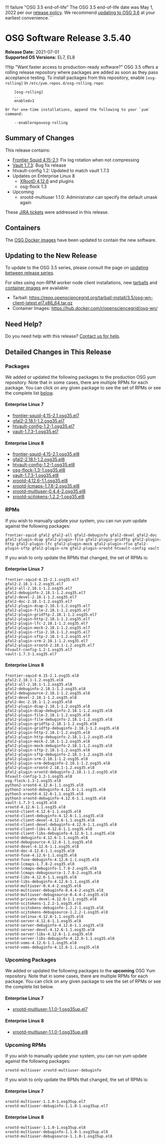 !!! failure "OSG 3.5 end-of-life"
    The OSG 3.5 end-of-life date was May 1, 2022 per our
    [release policy](https://opensciencegrid.org/technology/policy/release-series/).
    We recommend
    [updating to OSG 3.6](https://opensciencegrid.org/docs/release/updating-to-osg-36/)
    at your earliest convenience.```

OSG Software Release 3.5.40
===========================

**Release Date:** 2021-07-01  
**Supported OS Versions:** EL7, EL8

!!!tip "Want faster access to production-ready software?"
    OSG 3.5 offers a rolling release repository where packages are added as soon as they pass acceptance testing.
    To install packages from this repository, enable `[osg-rolling]` in `/etc/yum.repos.d/osg-rolling.repo`:

        [osg-rolling]
        ...
        enabled=1

    Or for one-time installations, append the following to your `yum` command:

        --enablerepo=osg-rolling

Summary of Changes
------------------

This release contains:

-   [Frontier Squid 4.15-2.1](http://frontier.cern.ch/dist/frontier-squid-releasenotes.txt): Fix log rotation when not compressing
-   [Vault 1.7.3](https://discuss.hashicorp.com/t/ann-vault-1-7-3-released/25558): Bug fix release
-   htvault-config 1.2: Updated to match vault 1.7.3
-   Updates on Enterprise Linux 8
    -   [XRootD 4.12.6](https://github.com/xrootd/xrootd/blob/v4.12.6/docs/ReleaseNotes.txt) and plugins
    -   osg-flock 1.3
-   Upcoming
    -   xrootd-multiuser 1.1.0: Administrator can specify the default umask again

These
[JIRA tickets](https://opensciencegrid.atlassian.net/issues/?jql=project%20%3D%20SOFTWARE%20AND%20fixVersion%20in%20(3.5.40%2C3.5.40-upcoming)%20ORDER%20BY%20priority%20DESC%2C%20key%20DESC)
were addressed in this release.

Containers
----------

The [OSG Docker images](https://hub.docker.com/u/opensciencegrid/) have been updated to contain the new software.

Updating to the New Release
---------------------------

To update to the OSG 3.5 series, please consult the page on
[updating between release series](../updating-to-osg-35.md).

For sites using non-RPM worker node client installations, new [tarballs](../../worker-node/install-wn-tarball.md) and
[container images](../../worker-node/using-wn-containers.md) are available:

- Tarball: <https://repo.opensciencegrid.org/tarball-install/3.5/osg-wn-client-latest.el7.x86_64.tar.gz>
- Container Images: <https://hub.docker.com/r/opensciencegrid/osg-wn/>

Need Help?
----------

Do you need help with this release? [Contact us for help](../../common/help.md).

Detailed Changes in This Release
--------------------------------

### Packages

We added or updated the following packages to the production OSG yum repository.
Note that in some cases, there are multiple RPMs for each package.
You can click on any given package to see the set of RPMs or see the complete list [below](#rpms).

#### Enterprise Linux 7

-   [frontier-squid-4.15-2.1.osg35.el7](https://koji.chtc.wisc.edu/koji/search?match=glob&type=build&terms=frontier-squid-4.15-2.1.osg35.el7)
-   [gfal2-2.18.1-1.2.osg35.el7](https://koji.chtc.wisc.edu/koji/search?match=glob&type=build&terms=gfal2-2.18.1-1.2.osg35.el7)
-   [htvault-config-1.2-1.osg35.el7](https://koji.chtc.wisc.edu/koji/search?match=glob&type=build&terms=htvault-config-1.2-1.osg35.el7)
-   [vault-1.7.3-1.osg35.el7](https://koji.chtc.wisc.edu/koji/search?match=glob&type=build&terms=vault-1.7.3-1.osg35.el7)

#### Enterprise Linux 8

-   [frontier-squid-4.15-2.1.osg35.el8](https://koji.chtc.wisc.edu/koji/search?match=glob&type=build&terms=frontier-squid-4.15-2.1.osg35.el8)
-   [gfal2-2.18.1-1.2.osg35.el8](https://koji.chtc.wisc.edu/koji/search?match=glob&type=build&terms=gfal2-2.18.1-1.2.osg35.el8)
-   [htvault-config-1.2-1.osg35.el8](https://koji.chtc.wisc.edu/koji/search?match=glob&type=build&terms=htvault-config-1.2-1.osg35.el8)
-   [osg-flock-1.3-1.osg35.el8](https://koji.chtc.wisc.edu/koji/search?match=glob&type=build&terms=osg-flock-1.3-1.osg35.el8)
-   [vault-1.7.3-1.osg35.el8](https://koji.chtc.wisc.edu/koji/search?match=glob&type=build&terms=vault-1.7.3-1.osg35.el8)
-   [xrootd-4.12.6-1.1.osg35.el8](https://koji.chtc.wisc.edu/koji/search?match=glob&type=build&terms=xrootd-4.12.6-1.1.osg35.el8)
-   [xrootd-lcmaps-1.7.8-2.osg35.el8](https://koji.chtc.wisc.edu/koji/search?match=glob&type=build&terms=xrootd-lcmaps-1.7.8-2.osg35.el8)
-   [xrootd-multiuser-0.4.4-2.osg35.el8](https://koji.chtc.wisc.edu/koji/search?match=glob&type=build&terms=xrootd-multiuser-0.4.4-2.osg35.el8)
-   [xrootd-scitokens-1.2.2-1.osg35.el8](https://koji.chtc.wisc.edu/koji/search?match=glob&type=build&terms=xrootd-scitokens-1.2.2-1.osg35.el8)

### RPMs

If you wish to manually update your system, you can run yum update against the following packages:

    frontier-squid gfal2 gfal2-all gfal2-debuginfo gfal2-devel gfal2-doc gfal2-plugin-dcap gfal2-plugin-file gfal2-plugin-gridftp gfal2-plugin-http gfal2-plugin-lfc gfal2-plugin-mock gfal2-plugin-rfio gfal2-plugin-sftp gfal2-plugin-srm gfal2-plugin-xrootd htvault-config vault 

If you wish to only update the RPMs that changed, the set of RPMs is:

#### Enterprise Linux 7

``` file
frontier-squid-4.15-2.1.osg35.el7
gfal2-2.18.1-1.2.osg35.el7
gfal2-all-2.18.1-1.2.osg35.el7
gfal2-debuginfo-2.18.1-1.2.osg35.el7
gfal2-devel-2.18.1-1.2.osg35.el7
gfal2-doc-2.18.1-1.2.osg35.el7
gfal2-plugin-dcap-2.18.1-1.2.osg35.el7
gfal2-plugin-file-2.18.1-1.2.osg35.el7
gfal2-plugin-gridftp-2.18.1-1.2.osg35.el7
gfal2-plugin-http-2.18.1-1.2.osg35.el7
gfal2-plugin-lfc-2.18.1-1.2.osg35.el7
gfal2-plugin-mock-2.18.1-1.2.osg35.el7
gfal2-plugin-rfio-2.18.1-1.2.osg35.el7
gfal2-plugin-sftp-2.18.1-1.2.osg35.el7
gfal2-plugin-srm-2.18.1-1.2.osg35.el7
gfal2-plugin-xrootd-2.18.1-1.2.osg35.el7
htvault-config-1.2-1.osg35.el7
vault-1.7.3-1.osg35.el7
```

#### Enterprise Linux 8

``` file
frontier-squid-4.15-2.1.osg35.el8
gfal2-2.18.1-1.2.osg35.el8
gfal2-all-2.18.1-1.2.osg35.el8
gfal2-debuginfo-2.18.1-1.2.osg35.el8
gfal2-debugsource-2.18.1-1.2.osg35.el8
gfal2-devel-2.18.1-1.2.osg35.el8
gfal2-doc-2.18.1-1.2.osg35.el8
gfal2-plugin-dcap-2.18.1-1.2.osg35.el8
gfal2-plugin-dcap-debuginfo-2.18.1-1.2.osg35.el8
gfal2-plugin-file-2.18.1-1.2.osg35.el8
gfal2-plugin-file-debuginfo-2.18.1-1.2.osg35.el8
gfal2-plugin-gridftp-2.18.1-1.2.osg35.el8
gfal2-plugin-gridftp-debuginfo-2.18.1-1.2.osg35.el8
gfal2-plugin-http-2.18.1-1.2.osg35.el8
gfal2-plugin-http-debuginfo-2.18.1-1.2.osg35.el8
gfal2-plugin-mock-2.18.1-1.2.osg35.el8
gfal2-plugin-mock-debuginfo-2.18.1-1.2.osg35.el8
gfal2-plugin-sftp-2.18.1-1.2.osg35.el8
gfal2-plugin-sftp-debuginfo-2.18.1-1.2.osg35.el8
gfal2-plugin-srm-2.18.1-1.2.osg35.el8
gfal2-plugin-srm-debuginfo-2.18.1-1.2.osg35.el8
gfal2-plugin-xrootd-2.18.1-1.2.osg35.el8
gfal2-plugin-xrootd-debuginfo-2.18.1-1.2.osg35.el8
htvault-config-1.2-1.osg35.el8
osg-flock-1.3-1.osg35.el8
python2-xrootd-4.12.6-1.1.osg35.el8
python2-xrootd-debuginfo-4.12.6-1.1.osg35.el8
python3-xrootd-4.12.6-1.1.osg35.el8
python3-xrootd-debuginfo-4.12.6-1.1.osg35.el8
vault-1.7.3-1.osg35.el8
xrootd-4.12.6-1.1.osg35.el8
xrootd-client-4.12.6-1.1.osg35.el8
xrootd-client-debuginfo-4.12.6-1.1.osg35.el8
xrootd-client-devel-4.12.6-1.1.osg35.el8
xrootd-client-devel-debuginfo-4.12.6-1.1.osg35.el8
xrootd-client-libs-4.12.6-1.1.osg35.el8
xrootd-client-libs-debuginfo-4.12.6-1.1.osg35.el8
xrootd-debuginfo-4.12.6-1.1.osg35.el8
xrootd-debugsource-4.12.6-1.1.osg35.el8
xrootd-devel-4.12.6-1.1.osg35.el8
xrootd-doc-4.12.6-1.1.osg35.el8
xrootd-fuse-4.12.6-1.1.osg35.el8
xrootd-fuse-debuginfo-4.12.6-1.1.osg35.el8
xrootd-lcmaps-1.7.8-2.osg35.el8
xrootd-lcmaps-debuginfo-1.7.8-2.osg35.el8
xrootd-lcmaps-debugsource-1.7.8-2.osg35.el8
xrootd-libs-4.12.6-1.1.osg35.el8
xrootd-libs-debuginfo-4.12.6-1.1.osg35.el8
xrootd-multiuser-0.4.4-2.osg35.el8
xrootd-multiuser-debuginfo-0.4.4-2.osg35.el8
xrootd-multiuser-debugsource-0.4.4-2.osg35.el8
xrootd-private-devel-4.12.6-1.1.osg35.el8
xrootd-scitokens-1.2.2-1.osg35.el8
xrootd-scitokens-debuginfo-1.2.2-1.osg35.el8
xrootd-scitokens-debugsource-1.2.2-1.osg35.el8
xrootd-selinux-4.12.6-1.1.osg35.el8
xrootd-server-4.12.6-1.1.osg35.el8
xrootd-server-debuginfo-4.12.6-1.1.osg35.el8
xrootd-server-devel-4.12.6-1.1.osg35.el8
xrootd-server-libs-4.12.6-1.1.osg35.el8
xrootd-server-libs-debuginfo-4.12.6-1.1.osg35.el8
xrootd-voms-4.12.6-1.1.osg35.el8
xrootd-voms-debuginfo-4.12.6-1.1.osg35.el8
```

### Upcoming Packages

We added or updated the following packages to the **upcoming** OSG Yum repository.
Note that in some cases, there are multiple RPMs for each package.
You can click on any given package to see the set of RPMs or see the complete list below.

#### Enterprise Linux 7

-   [xrootd-multiuser-1.1.0-1.osg35up.el7](https://koji.chtc.wisc.edu/koji/search?match=glob&type=build&terms=xrootd-multiuser-1.1.0-1.osg35up.el7)

#### Enterprise Linux 8

-   [xrootd-multiuser-1.1.0-1.osg35up.el8](https://koji.chtc.wisc.edu/koji/search?match=glob&type=build&terms=xrootd-multiuser-1.1.0-1.osg35up.el8)

### Upcoming RPMs

If you wish to manually update your system, you can run yum update against the following packages:

    xrootd-multiuser xrootd-multiuser-debuginfo 

If you wish to only update the RPMs that changed, the set of RPMs is:

#### Enterprise Linux 7

``` file
xrootd-multiuser-1.1.0-1.osg35up.el7
xrootd-multiuser-debuginfo-1.1.0-1.osg35up.el7
```

#### Enterprise Linux 8

``` file
xrootd-multiuser-1.1.0-1.osg35up.el8
xrootd-multiuser-debuginfo-1.1.0-1.osg35up.el8
xrootd-multiuser-debugsource-1.1.0-1.osg35up.el8
```
